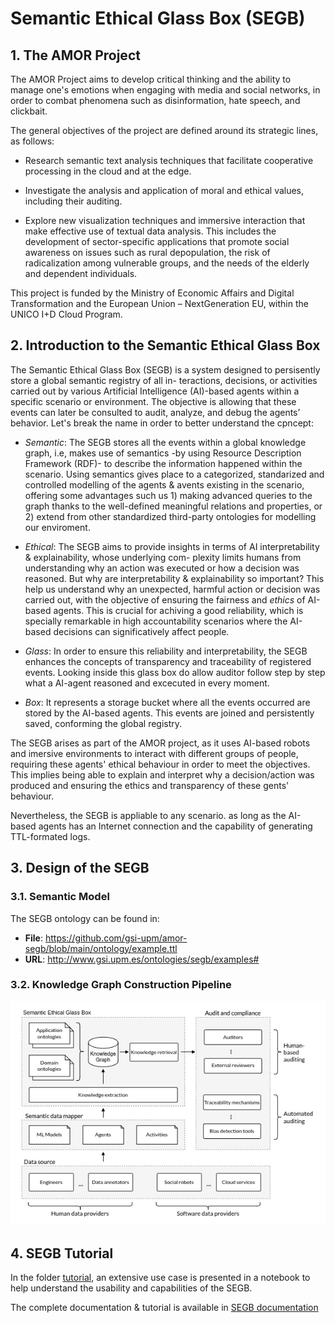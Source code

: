 # Semantic Ethical Glass Box (SEGB)

## 1. The AMOR Project 

The AMOR Project aims to develop critical thinking and the ability to manage one's emotions when engaging with media and social networks, in order to combat phenomena such as disinformation, hate speech, and clickbait.

The general objectives of the project are defined around its strategic lines, as follows:

- Research semantic text analysis techniques that facilitate cooperative processing in the cloud and at the edge.

- Investigate the analysis and application of moral and ethical values, including their auditing.

- Explore new visualization techniques and immersive interaction that make effective use of textual data analysis. This includes the development of sector-specific applications that promote social awareness on issues such as rural depopulation, the risk of radicalization among vulnerable groups, and the needs of the elderly and dependent individuals.

This project is funded by the Ministry of Economic Affairs and Digital Transformation and the European Union – NextGeneration EU, within the UNICO I+D Cloud Program.

## 2. Introduction to the Semantic Ethical Glass Box

The Semantic Ethical Glass Box (SEGB) is a system designed to persisently store a global semantic registry of all in-
teractions, decisions, or activities carried out by various Artificial Intelligence (AI)-based agents within a specific
scenario or environment. The objective is allowing that these events can later be consulted to audit, analyze, and debug the
agents’ behavior. Let's break the name in order to better understand the cpncept: 

- *Semantic*: The SEGB stores all the events within a global knowledge graph, i.e, makes use of semantics -by using Resource Description Framework (RDF)- to describe the information happened within the scenario. Using semantics gives place to a categorized, standarized and controlled modelling of the agents & avents existing in the scenario, offering some advantages such us 1) making advanced queries to the graph thanks to the well-defined meaningful
relations and properties, or 2) extend from other standardized third-party ontologies for modelling our enviroment.

- *Ethical*: The SEGB aims to provide insights in terms of AI interpretability & explainability, whose underlying com-
plexity limits humans from understanding why an action was executed or how a
decision was reasoned. But why are interpretability & explainability so important? This help us understand why an unexpected, harmful action or decision was carried out, with the objective of ensuring the fairness and *ethics* of AI-based agents. This is crucial for achiving a good reliability, which is specially remarkable in high accountability scenarios where the AI-based decisions can significatively affect people. 

- *Glass*: In order to ensure this reliability and interpretability, the SEGB enhances the concepts of transparency
and traceability of registered events. Looking inside this glass box do allow auditor follow step by step what a AI-agent reasoned and excecuted in every moment. 

- *Box*: It represents a storage bucket where all the events occurred are stored by the AI-based agents. This events are joined and persistently saved, conforming the global registry. 

The SEGB arises as part of the AMOR project, as it uses AI-based robots and imersive environments to interact with different groups of people, requiring these agents' ethical behaviour in order to meet the objectives. This implies being able to explain and interpret why a decision/action was produced and ensuring the ethics and transparency of these gents' behaviour.

Nevertheless, the SEGB is appliable to any scenario. as long as the AI-based agents has an Internet connection and the capability of 
generating TTL-formated logs.


## 3. Design of the SEGB

### 3.1. Semantic Model

The SEGB ontology can be found in:

- **File**: https://github.com/gsi-upm/amor-segb/blob/main/ontology/example.ttl
- **URL**: http://www.gsi.upm.es/ontologies/segb/examples#

### 3.2. Knowledge Graph Construction Pipeline 

![SEGB pipeline](docs/images/segb_pipeline.jpg)


## 4. SEGB Tutorial 

In the folder [tutorial](./tutorial), an extensive use case is presented in a notebook to help understand the usability and capabilities of the SEGB. 

The complete documentation & tutorial is available in [SEGB documentation](https://amor-segb.readthedocs.io/en/latest/index.html)